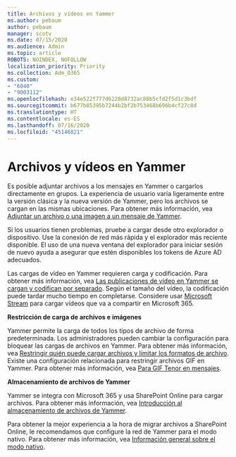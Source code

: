 ```yaml
---
title: Archivos y vídeos en Yammer
ms.author: pebaum
author: pebaum
manager: scotv
ms.date: 07/15/2020
ms.audience: Admin
ms.topic: article
ROBOTS: NOINDEX, NOFOLLOW
localization_priority: Priority
ms.collection: Adm_O365
ms.custom:
- "6040"
- "9003112"
ms.openlocfilehash: e34e522f777d6228d8732ac88b5cfd2f5d1c3bdf
ms.sourcegitcommit: b677b85395b7244b2bf2b753468b696b4cf27c8d
ms.translationtype: HT
ms.contentlocale: es-ES
ms.lasthandoff: 07/16/2020
ms.locfileid: "45146821"
---
```

# <a name="files-and-videos-in-yammer"></a>Archivos y vídeos en Yammer

Es posible adjuntar archivos a los mensajes en Yammer o cargarlos directamente en grupos. La experiencia de usuario varía ligeramente entre la versión clásica y la nueva versión de Yammer, pero los archivos se cargan en las mismas ubicaciones. Para obtener más información, vea [Adjuntar un archivo o una imagen a un mensaje de Yammer](https://support.microsoft.com/office/attach-a-file-or-image-to-a-yammer-message-f576d4d1-ad66-4ce4-9c43-46cf75978dbf).  

Si los usuarios tienen problemas, pruebe a cargar desde otro explorador o dispositivo. Use la conexión de red más rápida y el explorador más reciente disponible. El uso de una nueva ventana del explorador para iniciar sesión de nuevo ayuda a asegurar que estén disponibles los tokens de Azure AD adecuados.

Las cargas de vídeo en Yammer requieren carga y codificación. Para obtener más información, vea [Las publicaciones de vídeo en Yammer se cargan y codifican por separado](https://support.microsoft.com/office/video-posts-in-yammer-upload-and-encode-separately-5b3a348e-3a0a-4c4b-95b1-eabdf245ba25). Según el tamaño del vídeo, la codificación puede tardar mucho tiempo en completarse. Considere usar [Microsoft Stream](https://docs.microsoft.com/stream/overview) para cargar vídeos que va a compartir en Microsoft 365.

**Restricción de carga de archivos e imágenes**

Yammer permite la carga de todos los tipos de archivo de forma predeterminada. Los administradores pueden cambiar la configuración para bloquear las cargas de archivos en Yammer. Para obtener más información, vea [Restringir quién puede cargar archivos y limitar los formatos de archivo](https://docs.microsoft.com/yammer/configure-your-yammer-network/configure-yammer#restrict-who-can-upload-files-and-limit-file-formats). Existe una configuración relacionada para restringir archivos GIF en Yammer. Para obtener más información, vea [Para GIF Tenor en mensajes](https://docs.microsoft.com/yammer/configure-your-yammer-network/configure-yammer#allow-tenor-gifs-in-messages).

**Almacenamiento de archivos de Yammer**

Yammer se integra con Microsoft 365 y usa SharePoint Online para cargar archivos. Para obtener más información, vea [Introducción al almacenamiento de archivos de Yammer](https://docs.microsoft.com/yammer/get-started-with-yammer/file-storage). 

Para obtener la mejor experiencia a la hora de migrar archivos a SharePoint Online, le recomendamos que configure la red de Yammer para el modo nativo. Para obtener más información, vea [Información general sobre el modo nativo](https://docs.microsoft.com/yammer/configure-your-yammer-network/overview-native-mode). 